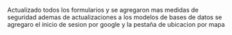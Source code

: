 Actualizado todos los formularios y se agregaron mas medidas de seguridad ademas de actualizaciones a los modelos de bases de datos
se agregaro el inicio de sesion por google y la pestaña de ubicacion por mapa
